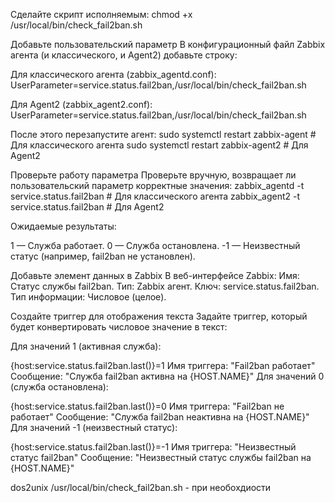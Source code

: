 Сделайте скрипт исполняемым:
chmod +x /usr/local/bin/check_fail2ban.sh

Добавьте пользовательский параметр В конфигурационный файл Zabbix агента (и классического, и Agent2) добавьте строку:

Для классического агента (zabbix_agentd.conf):
UserParameter=service.status.fail2ban,/usr/local/bin/check_fail2ban.sh

Для Agent2 (zabbix_agent2.conf):
UserParameter=service.status.fail2ban,/usr/local/bin/check_fail2ban.sh

После этого перезапустите агент:
sudo systemctl restart zabbix-agent  # Для классического агента
sudo systemctl restart zabbix-agent2  # Для Agent2

Проверьте работу параметра Проверьте вручную, возвращает ли пользовательский параметр корректные значения:
zabbix_agentd -t service.status.fail2ban  # Для классического агента
zabbix_agent2 -t service.status.fail2ban  # Для Agent2

Ожидаемые результаты:

1 — Служба работает.
0 — Служба остановлена.
-1 — Неизвестный статус (например, fail2ban не установлен).


Добавьте элемент данных в Zabbix В веб-интерфейсе Zabbix:
Имя: Статус службы fail2ban.
Тип: Zabbix агент.
Ключ: service.status.fail2ban.
Тип информации: Числовое (целое).


Создайте триггер для отображения текста Задайте триггер, который будет конвертировать числовое значение в текст:

Для значений 1 (активная служба):


{host:service.status.fail2ban.last()}=1
Имя триггера: "Fail2ban работает"
Сообщение: "Служба fail2ban активна на {HOST.NAME}"
Для значений 0 (служба остановлена):

{host:service.status.fail2ban.last()}=0
Имя триггера: "Fail2ban не работает"
Сообщение: "Служба fail2ban неактивна на {HOST.NAME}"
Для значений -1 (неизвестный статус):

{host:service.status.fail2ban.last()}=-1
Имя триггера: "Неизвестный статус fail2ban"
Сообщение: "Неизвестный статус службы fail2ban на {HOST.NAME}"


dos2unix /usr/local/bin/check_fail2ban.sh - при необохдиости


